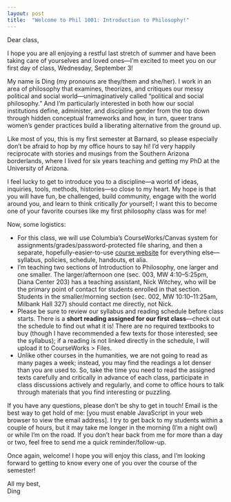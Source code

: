 ```yaml
---
layout: post
title:  "Welcome to Phil 1001: Introduction to Philosophy!"
---
```


Dear class,

I hope you are all enjoying a restful last stretch of summer and have been taking care of yourselves and loved ones—I’m excited to meet you on our first day of class, Wednesday, September 3! 

My name is Ding (my pronouns are they/them and she/her). I work in an area of philosophy that examines, theorizes, and critiques our messy political and social world—unimaginatively called “political and social philosophy.” And I’m particularly interested in both how our social institutions define, administer, and discipline gender from the top down through hidden conceptual frameworks and how, in turn, queer trans women’s gender practices build a liberating alternative from the ground up.

Like most of you, this is my first semester at Barnard, so please especially don’t be afraid to hop by my office hours to say hi! I’d very happily reciprocate with stories and musings from the Southern Arizona borderlands, where I lived for six years teaching and getting my PhD at the University of Arizona.

I feel lucky to get to introduce you to a discipline—a world of ideas, inquiries, tools, methods, histories—so close to my heart. My hope is that you will have fun, be challenged, build community, engage with the world around you, and learn to think critically *for* yourself; I want this to become one of your favorite courses like my first philosophy class was for me!

Now, some logistics:

- For this class, we will use Columbia’s CourseWorks/Canvas system for assignments/grades/password-protected file sharing, and then a separate, hopefully-easier-to-use [course website](https://intro.dingherself.com) for everything else—syllabus, policies, schedule, handouts, et alia.
- I’m teaching two sections of Introduction to Philosophy, one larger and one smaller. The larger/afternoon one (sec. 003, MW 4:10–5:25pm, Diana Center 203) has a teaching assistant, Nick Witchey, who will be the primary point of contact for students enrolled in that section. Students in the smaller/morning section (sec. 002, MW 10:10–11:25am, Milbank Hall 327) should contact me directly, not Nick.
- Please be sure to review our syllabus and reading schedule before class starts. There is a **short reading assigned for our first class**—check out the schedule to find out what it is! There are no required textbooks to buy (though I have recommended a few texts for those interested; see the syllabus); if a reading is not linked directly in the schedule, I will upload it to CourseWorks > Files.
- Unlike other courses in the humanities, we are not going to read as many pages a week; instead, you may find the readings a lot denser than you are used to. So, take the time you need to read the assigned texts carefully and critically in advance of each class, participate in class discussions actively and regularly, and come to office hours to talk through materials that you find interesting or puzzling.

<script language="JavaScript" type="text/javascript">
      var g = "edu";
      var o = "barnard";
      var c = ".";
      var a = "dding";
      var t = " ";
      var s = "@";
      document.write("<p>If you have any questions, please don’t be shy to get in touch! Email is the best way to get hold of me:" + t + "<a href='" + "mail" + "to:" + a + s + o + c + g + "'>" + a + s + o + c + g + "</a>" + ". I try to get back to students within a couple of hours, but it may take me longer in the morning (I’m a night owl) or while I’m on the road. If you don’t hear back from me for more than a day or two, feel free to send me a quick reminder/follow-up.</p>");
</script>
<noscript><p>If you have any questions, please don’t be shy to get in touch! Email is the best way to get hold of me: [you must enable JavaScript in your web browser to view the email address]. I try to get back to my students within a couple of hours, but it may take me longer in the morning (I’m a night owl) or while I’m on the road. If you don’t hear back from me for more than a day or two, feel free to send me a quick reminder/follow-up.</p></noscript>

Once again, welcome! I hope you will enjoy this class, and I’m looking forward to getting to know every one of you over the course of the semester!

All my best,\
Ding